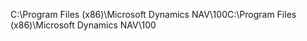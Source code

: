 <span data-ttu-id="390cf-101">C:\\Program Files \(x86\)\\Microsoft Dynamics NAV\\100</span><span class="sxs-lookup"><span data-stu-id="390cf-101">C:\\Program Files \(x86\)\\Microsoft Dynamics NAV\\100</span></span>